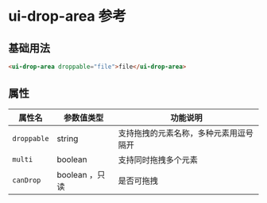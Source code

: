 # ui-drop-area 参考

## 基础用法

```html
<ui-drop-area droppable="file">file</ui-drop-area>
```

## 属性
属性名  | 参数值类型 | 功能说明
------|--------------|-------------  
`droppable`| string | 支持拖拽的元素名称，多种元素用逗号隔开
`multi`| boolean | 支持同时拖拽多个元素
`canDrop`| boolean ，只读| 是否可拖拽
